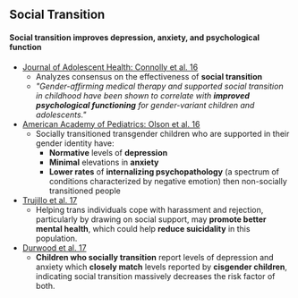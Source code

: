 ## Social Transition

#### Social transition improves depression, anxiety, and psychological function



*   [Journal of Adolescent Health: Connolly et al. 16](https://www.sciencedirect.com/science/article/abs/pii/S1054139X1630146X)
    *   Analyzes consensus on the effectiveness of **social transition**
    * *"Gender-affirming medical therapy and supported social transition in childhood have been shown to correlate with **improved psychological functioning** for gender-variant children and adolescents."*
*   [American Academy of Pediatrics: Olson et al. 16](https://pediatrics.aappublications.org/content/137/3/e20153223) 
    *   Socially transitioned transgender children who are supported in their gender identity have:
        *   **Normative** levels of **depression**
        *   **Minimal** elevations in **anxiety**
        *   **Lower rates** of **internalizing psychopathology** (a spectrum of conditions characterized by negative emotion) then non-socially transitioned people
*   [Trujillo et al. 17](https://www.ncbi.nlm.nih.gov/pmc/articles/PMC5996383/)
    *   Helping trans individuals cope with harassment and rejection, particularly by drawing on social support, may **promote better mental health**, which could help **reduce suicidality** in this population.
*   [Durwood et al. 17](https://www.jaacap.org/article/S0890-8567%2816%2931941-4/fulltext)
    *   **Children who socially transition** report levels of depression and anxiety which **closely match** levels reported by **cisgender children**, indicating social transition massively decreases the risk factor of both.
